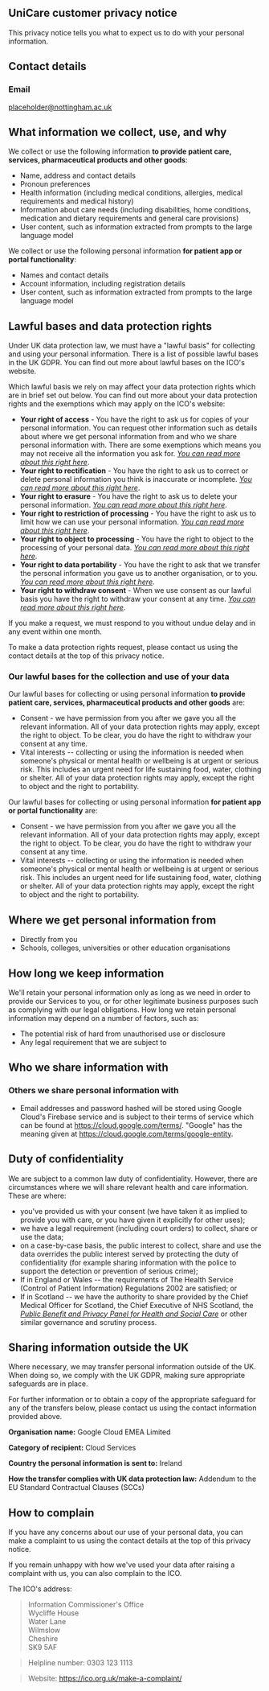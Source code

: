 ## UniCare customer privacy notice

This privacy notice tells you what to expect us to do with your personal
information.

## Contact details

### Email

placeholder@nottingham.ac.uk

## What information we collect, use, and why

We collect or use the following information **to provide patient care,
services, pharmaceutical products and other goods**:

- Name, address and contact details
- Pronoun preferences
- Health information (including medical conditions, allergies, medical
  requirements and medical history)
- Information about care needs (including disabilities, home conditions,
  medication and dietary requirements and general care provisions)
- User content, such as information extracted from prompts to the large
  language model

We collect or use the following personal information **for patient app
or portal functionality**:

- Names and contact details
- Account information, including registration details
- User content, such as information extracted from prompts to the large
  language model

## Lawful bases and data protection rights

Under UK data protection law, we must have a "lawful basis" for
collecting and using your personal information. There is a list of
possible lawful bases in the UK GDPR. You can find out more about lawful
bases on the ICO's website.

Which lawful basis we rely on may affect your data protection rights
which are in brief set out below. You can find out more about your data
protection rights and the exemptions which may apply on the ICO's
website:

- **Your right of access** - You have the right to ask us for copies of your personal information. You can request other information such as details about where we get personal information from and who we share personal information with. There are some exemptions which means you may not receive all the information you ask for. [*You can read more about this right here*](https://ico.org.uk/for-organisations/advice-for-small-organisations/create-your-own-privacy-notice/your-data-protection-rights/#roa).
- **Your right to rectification** - You have the right to ask us to correct or delete personal information you think is inaccurate or incomplete. [*You can read more about this right here*](https://ico.org.uk/for-organisations/advice-for-small-organisations/create-your-own-privacy-notice/your-data-protection-rights/#rtr).
- **Your right to erasure** - You have the right to ask us to delete your personal information. [*You can read more about this right here*](https://ico.org.uk/for-organisations/advice-for-small-organisations/create-your-own-privacy-notice/your-data-protection-rights/#rte).
- **Your right to restriction of processing** - You have the right to ask us to limit how we can use your personal information. [*You can read more about this right here*](https://ico.org.uk/for-organisations/advice-for-small-organisations/create-your-own-privacy-notice/your-data-protection-rights/#rtrop).
- **Your right to object to processing** - You have the right to object to the processing of your personal data. [*You can read more about this right here*](https://ico.org.uk/for-organisations/advice-for-small-organisations/create-your-own-privacy-notice/your-data-protection-rights/#rto).
- **Your right to data portability** - You have the right to ask that we transfer the personal information you gave us to another organisation, or to you. [*You can read more about this right here*](https://ico.org.uk/for-organisations/advice-for-small-organisations/create-your-own-privacy-notice/your-data-protection-rights/#rtdp).
- **Your right to withdraw consent** - When we use consent as our lawful basis you have the right to withdraw your consent at any time. [*You can read more about this right here*](https://ico.org.uk/for-organisations/advice-for-small-organisations/create-your-own-privacy-notice/your-data-protection-rights/#rtwc).

If you make a request, we must respond to you without undue delay and in any event within one month.

To make a data protection rights request, please contact us using the contact details at the top of this privacy notice.

### Our lawful bases for the collection and use of your data

Our lawful bases for collecting or using personal information **to provide patient care, services, pharmaceutical products and other goods** are:

- Consent - we have permission from you after we gave you all the relevant information. All of your data protection rights may apply, except the right to object. To be clear, you do have the right to withdraw your consent at any time.
- Vital interests -- collecting or using the information is needed when someone's physical or mental health or wellbeing is at urgent or serious risk. This includes an urgent need for life sustaining food, water, clothing or shelter. All of your data protection rights may apply, except the right to object and the right to portability.

Our lawful bases for collecting or using personal information **for patient app or portal functionality** are:

- Consent - we have permission from you after we gave you all the relevant information. All of your data protection rights may apply, except the right to object. To be clear, you do have the right to withdraw your consent at any time.
- Vital interests -- collecting or using the information is needed when someone's physical or mental health or wellbeing is at urgent or serious risk. This includes an urgent need for life sustaining food, water, clothing or shelter. All of your data protection rights may apply, except the right to object and the right to portability.

## Where we get personal information from

- Directly from you
- Schools, colleges, universities or other education organisations

## How long we keep information

We'll retain your personal information only as long as we need in order to provide our Services to you, or for other legitimate business purposes such as complying with our legal obligations. How long we retain personal information may depend on a number of factors, such as:

- The potential risk of hard from unauthorised use or disclosure
- Any legal requirement that we are subject to

## Who we share information with

### Others we share personal information with

- Email addresses and password hashed will be stored using Google Cloud's Firebase service and is subject to their terms of service which can be found at https://cloud.google.com/terms/. \"Google\" has the meaning given at https://cloud.google.com/terms/google-entity.

## Duty of confidentiality

We are subject to a common law duty of confidentiality. However, there are circumstances where we will share relevant health and care information. These are where:

- you've provided us with your consent (we have taken it as implied to provide you with care, or you have given it explicitly for other uses);
- we have a legal requirement (including court orders) to collect, share or use the data;
- on a case-by-case basis, the public interest to collect, share and use the data overrides the public interest served by protecting the duty of confidentiality (for example sharing information with the police to support the detection or prevention of serious crime);
- If in England or Wales -- the requirements of The Health Service (Control of Patient Information) Regulations 2002 are satisfied; or
- If in Scotland -- we have the authority to share provided by the Chief Medical Officer for Scotland, the Chief Executive of NHS Scotland, the [*Public Benefit and Privacy Panel for Health and Social Care*](https://eur03.safelinks.protection.outlook.com/?url=https%3A%2F%2Fwww.informationgovernance.scot.nhs.uk%2Fpbpphsc%2F&data=05|02|Sharice.Griffiths%40ico.org.uk|feed70f88eea46e825fa08dc48e56353|501293238fab4000adc1c4cfebfa21e6|0|0|638465397245676897|Unknown|TWFpbGZsb3d8eyJWIjoiMC4wLjAwMDAiLCJQIjoiV2luMzIiLCJBTiI6Ik1haWwiLCJXVCI6Mn0%3D|0|||&sdata=mga0Vhe9Dbw9%2BpCYtgyW%2F1BIRZ3kiOCFk8lh9zFJjDY%3D&reserved=0) or other similar governance and scrutiny process.

## Sharing information outside the UK

Where necessary, we may transfer personal information outside of the UK. When doing so, we comply with the UK GDPR, making sure appropriate safeguards are in place.

For further information or to obtain a copy of the appropriate safeguard for any of the transfers below, please contact us using the contact information provided above.

**Organisation name:** Google Cloud EMEA Limited

**Category of recipient:** Cloud Services

**Country the personal information is sent to:** Ireland

**How the transfer complies with UK data protection law:** Addendum to the EU Standard Contractual Clauses (SCCs)

## How to complain

If you have any concerns about our use of your personal data, you can make a complaint to us using the contact details at the top of this privacy notice.

If you remain unhappy with how we've used your data after raising a complaint with us, you can also complain to the ICO.

The ICO's address:

> Information Commissioner's Office\
> Wycliffe House\
> Water Lane\
> Wilmslow\
> Cheshire\
> SK9 5AF

> Helpline number: 0303 123 1113

> Website:
> https://ico.org.uk/make-a-complaint/
